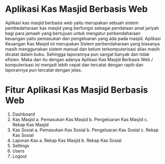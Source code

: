 # Aplikasi Kas Masjid Berbasis Web
Aplikasi kas masjid berbasis web yaitu merupakan sebuah sistem pembedaharaan kas masjid yang berfungsi sebagai pendataan amal jariyah bagi para jamaah yang bertujuan untuk mengatur perbendaharaan keuangan yaitu pemasukan dan pengeluaran yang ada pada masjid. Aplikasi Keuangan Kas Masjid ini merupakan Sistem perbendaharaan yang biasanya masih menggunakan sistem manual dan belum terkomputerisasi alias masih dicatat dalam buku. Sehingga laporannya pun sangat banyak dan tidak efisien. Maka dari itu dengan adanya Aplikasi Kas Masjid Berbasis Web / komputerisasi ini menjadi lebih cepat dan tercatat dengan rapih dan laporannya pun tercatat dengan jelas.

# Fitur Aplikasi Kas Masjid Berbasis Web
1. Dashboard
2. Kas Masjid
   a. Pemasukan Kas Masjid
   b. Pengeluaran Kas Masjid
   c. Rekap Kas Masjid
3. Kas Sosial
   a. Pemasukan Kas Sosial
   b. Pengeluaran Kas Sosial
   c. Rekap Kas Sosial
4. Laporan Kas
   a. Rekap Kas Masjid
   b. Rekap Kas Sosial
5. Settings
6. Users
7. Logout
